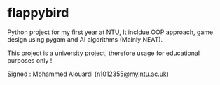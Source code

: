 # flappybird
Python project for my first year at NTU, It incldue OOP approach, game design using pygam and AI algorithms (Mainly NEAT).

This project is a university project, therefore usage for educational purposes only !

Signed : Mohammed Alouardi (n1012355@my.ntu.ac.uk)
